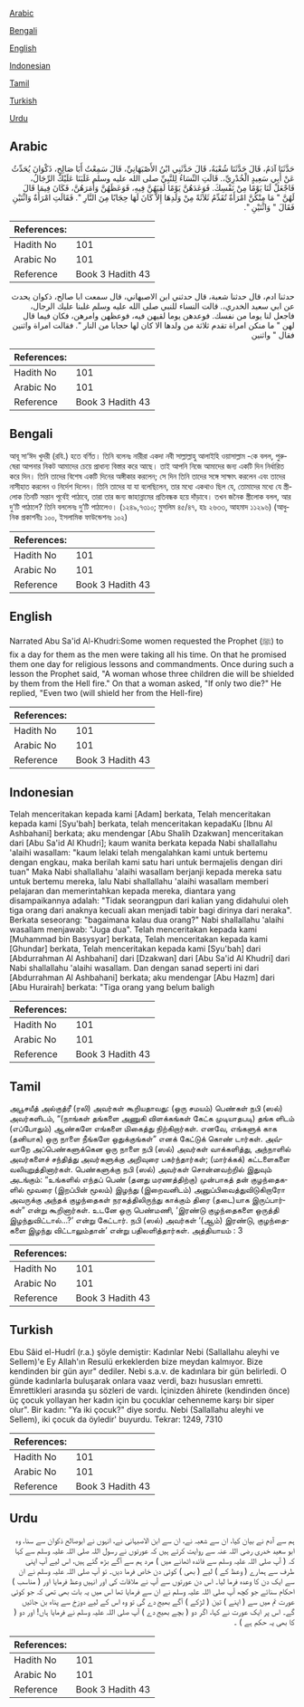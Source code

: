 [Arabic](#arabic)

[Bengali](#bengali)

[English](#english)

[Indonesian](#indonesian)

[Tamil](#tamil)

[Turkish](#turkish)

[Urdu](#urdu)

## Arabic


<div dir="rtl" lang="ar" style={{fontSize:'larger',backgroundColor:'#f8f9fa',padding:20}}>
حَدَّثَنَا آدَمُ، قَالَ حَدَّثَنَا شُعْبَةُ، قَالَ حَدَّثَنِي ابْنُ الأَصْبَهَانِيِّ، قَالَ سَمِعْتُ أَبَا صَالِحٍ، ذَكْوَانَ يُحَدِّثُ عَنْ أَبِي سَعِيدٍ الْخُدْرِيِّ،‏.‏ قَالَتِ النِّسَاءُ لِلنَّبِيِّ صلى الله عليه وسلم غَلَبَنَا عَلَيْكَ الرِّجَالُ، فَاجْعَلْ لَنَا يَوْمًا مِنْ نَفْسِكَ‏.‏ فَوَعَدَهُنَّ يَوْمًا لَقِيَهُنَّ فِيهِ، فَوَعَظَهُنَّ وَأَمَرَهُنَّ، فَكَانَ فِيمَا قَالَ لَهُنَّ ‏"‏ مَا مِنْكُنَّ امْرَأَةٌ تُقَدِّمُ ثَلاَثَةً مِنْ وَلَدِهَا إِلاَّ كَانَ لَهَا حِجَابًا مِنَ النَّارِ ‏"‏‏.‏ فَقَالَتِ امْرَأَةٌ وَاثْنَيْنِ فَقَالَ ‏"‏ وَاثْنَيْنِ ‏"‏‏.‏
</div>
<div style={{backgroundColor:'#f8f9fa',padding:20, marginBottom: 10}}><table> <thead> <tr> <th>References:</th> <th></th> </tr> </thead> <tbody><tr><td>Hadith No</td><td>101</td></tr><tr><td>Arabic No</td><td>101</td></tr><tr><td>Reference</td><td>Book 3 Hadith 43</td></tr></tbody></table></div>


<div dir="rtl" lang="ar" style={{fontSize:'larger',backgroundColor:'#f8f9fa',padding:20}}>
حدثنا ادم، قال حدثنا شعبة، قال حدثني ابن الاصبهاني، قال سمعت ابا صالح، ذكوان يحدث عن ابي سعيد الخدري،. قالت النساء للنبي صلى الله عليه وسلم غلبنا عليك الرجال، فاجعل لنا يوما من نفسك. فوعدهن يوما لقيهن فيه، فوعظهن وامرهن، فكان فيما قال لهن " ما منكن امراة تقدم ثلاثة من ولدها الا كان لها حجابا من النار ". فقالت امراة واثنين فقال " واثنين
</div>
<div style={{backgroundColor:'#f8f9fa',padding:20, marginBottom: 10}}><table> <thead> <tr> <th>References:</th> <th></th> </tr> </thead> <tbody><tr><td>Hadith No</td><td>101</td></tr><tr><td>Arabic No</td><td>101</td></tr><tr><td>Reference</td><td>Book 3 Hadith 43</td></tr></tbody></table></div>

## Bengali


<div dir="ltr" lang="bn" style={{fontSize:'larger',backgroundColor:'#f8f9fa',padding:20}}>
আবূ সা‘ঈদ খুদরী (রযি.) হতে বর্ণিত। তিনি বলেনঃ নারীরা একদা নবী সাল্লাল্লাহু আলাইহি ওয়াসাল্লাম -কে বলল, পুরুষেরা আপনার নিকট আমাদের চেয়ে প্রাধান্য বিস্তার করে আছে। তাই আপনি নিজে আমাদের জন্য একটি দিন নির্ধারিত করে দিন। তিনি তাদের বিশেষ একটি দিনের অঙ্গীকার করলেন; সে দিন তিনি তাদের সঙ্গে সাক্ষাৎ করলেন এবং তাদের নাসীহাত করলেন ও নির্দেশ দিলেন। তিনি তাদের যা যা বলেছিলেন, তার মধ্যে একথাও ছিল যে, তোমাদের মধ্যে যে স্ত্রীলোক তিনটি সন্তান পূর্বেই পাঠাবে, তারা তার জন্য জাহান্নামের প্রতিবন্ধক হয়ে দাঁড়াবে। তখন জনৈক স্ত্রীলোক বলল, আর দু’টি পাঠালে? তিনি বললেনঃ দু’টি পাঠালেও। (১২৪৯,৭৩১০; মুসলিম ৪৫/৪৭, হাঃ ২৬৩৩, আহমাদ ১১২৯৬) (আধুনিক প্রকাশনীঃ ১০০, ইসলামিক ফাউন্ডেশনঃ ১০২)
</div>
<div style={{backgroundColor:'#f8f9fa',padding:20, marginBottom: 10}}><table> <thead> <tr> <th>References:</th> <th></th> </tr> </thead> <tbody><tr><td>Hadith No</td><td>101</td></tr><tr><td>Arabic No</td><td>101</td></tr><tr><td>Reference</td><td>Book 3 Hadith 43</td></tr></tbody></table></div>

## English


<div dir="ltr" lang="en" style={{fontSize:'larger',backgroundColor:'#f8f9fa',padding:20}}>
Narrated Abu Sa'id Al-Khudri:Some women requested the Prophet (ﷺ) to fix a day for them as the men were taking all his time. On that he promised them one day for religious lessons and commandments. Once during such a lesson the Prophet said, "A woman whose three children die will be shielded by them from the Hell fire." On that a woman asked, "If only two die?" He replied, "Even two (will shield her from the Hell-fire)
</div>
<div style={{backgroundColor:'#f8f9fa',padding:20, marginBottom: 10}}><table> <thead> <tr> <th>References:</th> <th></th> </tr> </thead> <tbody><tr><td>Hadith No</td><td>101</td></tr><tr><td>Arabic No</td><td>101</td></tr><tr><td>Reference</td><td>Book 3 Hadith 43</td></tr></tbody></table></div>

## Indonesian


<div dir="ltr" lang="id" style={{fontSize:'larger',backgroundColor:'#f8f9fa',padding:20}}>
Telah menceritakan kepada kami [Adam] berkata, Telah menceritakan kepada kami [Syu'bah] berkata, telah menceritakan kepadaKu [Ibnu Al Ashbahani] berkata; aku mendengar [Abu Shalih Dzakwan] menceritakan dari [Abu Sa'id Al Khudri]; kaum wanita berkata kepada Nabi shallallahu 'alaihi wasallam: "kaum lelaki telah mengalahkan kami untuk bertemu dengan engkau, maka berilah kami satu hari untuk bermajelis dengan diri tuan" Maka Nabi shallallahu 'alaihi wasallam berjanji kepada mereka satu untuk bertemu mereka, lalu Nabi shallallahu 'alaihi wasallam memberi pelajaran dan memerintahkan kepada mereka, diantara yang disampaikannya adalah: "Tidak seorangpun dari kalian yang didahului oleh tiga orang dari anaknya kecuali akan menjadi tabir bagi dirinya dari neraka". Berkata seseorang: "bagaimana kalau dua orang?" Nabi shallallahu 'alaihi wasallam menjawab: "Juga dua". Telah menceritakan kepada kami [Muhammad bin Basysyar] berkata, Telah menceritakan kepada kami [Ghundar] berkata, Telah menceritakan kepada kami [Syu'bah] dari [Abdurrahman Al Ashbahani] dari [Dzakwan] dari [Abu Sa'id Al Khudri] dari Nabi shallallahu 'alaihi wasallam. Dan dengan sanad seperti ini dari [Abdurrahman Al Ashbahani] berkata; aku mendengar [Abu Hazm] dari [Abu Hurairah] berkata: "Tiga orang yang belum baligh
</div>
<div style={{backgroundColor:'#f8f9fa',padding:20, marginBottom: 10}}><table> <thead> <tr> <th>References:</th> <th></th> </tr> </thead> <tbody><tr><td>Hadith No</td><td>101</td></tr><tr><td>Arabic No</td><td>101</td></tr><tr><td>Reference</td><td>Book 3 Hadith 43</td></tr></tbody></table></div>

## Tamil


<div dir="ltr" lang="ta" style={{fontSize:'larger',backgroundColor:'#f8f9fa',padding:20}}>
அபூசயீத் அல்குத்ரீ (ரலி) அவர்கள் கூறியதாவது: (ஒரு சமயம்) பெண்கள் நபி (ஸல்) அவர்களிடம், “(நாங்கள் தங்களை அணுகி விளக்கங்கள் கேட்க முடியாதபடி) தங்க ளிடம் (எப்போதும்) ஆண்களே எங்களை மிகைத்து நிற்கிறார்கள். எனவே, எங்களுக் காக (தனியாக) ஒரு நாளை நீங்களே ஒதுக்குங்கள்” எனக் கேட்டுக் கொண் டார்கள். அவ்வாறே அப்பெண்களுக்கென ஒரு நாளை நபி (ஸல்) அவர்கள் வாக்களித்து, அந்நாளில் அவர்களைச் சந்தித்து அவர்களுக்கு அறிவுரை பகர்ந்தார்கள்; (மார்க்கக்) கட்டளைகளை வலியுறுத்தினார்கள். பெண்களுக்கு நபி (ஸல்) அவர்கள் சொன்னவற்றில் இதுவும் அடங்கும்: “உங்களில் எந்தப் பெண் (தனது மரணத்திற்கு) முன்பாகத் தன் குழந்தைகளில் மூவரை (இறப்பின் மூலம்) இழந்து (இறைவனிடம்) அனுப்பிவைத்துவிடுகிறாரோ அவருக்கு அந்தக் குழந்தைகள் நரகத்திலிருந்து காக்கும் திரை (தடை)யாக இருப்பார்கள்” என்று கூறினார்கள். உடனே ஒரு பெண்மணி, ‘இரண்டு குழந்தைகளை ஒருத்தி இழந்துவிட்டால்...?’ என்று கேட்டார். நபி (ஸல்) அவர்கள் ‘(ஆம்) இரண்டு, குழந்தைகளை இழந்து விட்டாலும்தான்’ என்று பதிலளித்தார்கள். அத்தியாயம் : 3
</div>
<div style={{backgroundColor:'#f8f9fa',padding:20, marginBottom: 10}}><table> <thead> <tr> <th>References:</th> <th></th> </tr> </thead> <tbody><tr><td>Hadith No</td><td>101</td></tr><tr><td>Arabic No</td><td>101</td></tr><tr><td>Reference</td><td>Book 3 Hadith 43</td></tr></tbody></table></div>

## Turkish


<div dir="ltr" lang="tr" style={{fontSize:'larger',backgroundColor:'#f8f9fa',padding:20}}>
Ebu Sâid el-Hudrî (r.a.) şöyle demiştir: Kadınlar Nebi (Sallallahu aleyhi ve Sellem)'e Ey Allah'ın Resulü erkekler­den bize meydan kalmıyor. Bize kendinden bir gün ayır" dediler. Nebi s.a.v. de kadınlara bir gün belirledi. O günde kadınlarla buluşarak onlara vaaz verdi, bazı hususları emretti. Emrettikleri arasında şu sözleri de vardı. İçinizden âhirete (kendinden önce) üç çocuk yollayan her kadın için bu çocuklar cehenneme karşı bir siper olur". Bir kadın: "Ya iki çocuk?" diye sordu. Nebi (Sallallahu aleyhi ve Sellem), iki çocuk da öyledir' buyurdu. Tekrar: 1249, 7310
</div>
<div style={{backgroundColor:'#f8f9fa',padding:20, marginBottom: 10}}><table> <thead> <tr> <th>References:</th> <th></th> </tr> </thead> <tbody><tr><td>Hadith No</td><td>101</td></tr><tr><td>Arabic No</td><td>101</td></tr><tr><td>Reference</td><td>Book 3 Hadith 43</td></tr></tbody></table></div>

## Urdu


<div dir="rtl" lang="ur" style={{fontSize:'larger',backgroundColor:'#f8f9fa',padding:20}}>
ہم سے آدم نے بیان کیا، ان سے شعبہ نے، ان سے ابن الاصبہانی نے، انہوں نے ابوصالح ذکوان سے سنا، وہ ابو سعید خدری رضی اللہ عنہ سے روایت کرتے ہیں کہ عورتوں نے رسول اللہ صلی اللہ علیہ وسلم سے کہا کہ ( آپ صلی اللہ علیہ وسلم سے فائدہ اٹھانے میں ) مرد ہم سے آگے بڑھ گئے ہیں، اس لیے آپ اپنی طرف سے ہمارے ( وعظ کے ) لیے ( بھی ) کوئی دن خاص فرما دیں۔ تو آپ صلی اللہ علیہ وسلم نے ان سے ایک دن کا وعدہ فرما لیا۔ اس دن عورتوں سے آپ نے ملاقات کی اور انہیں وعظ فرمایا اور ( مناسب ) احکام سنائے جو کچھ آپ صلی اللہ علیہ وسلم نے ان سے فرمایا تھا اس میں یہ بات بھی تھی کہ جو کوئی عورت تم میں سے ( اپنے ) تین ( لڑکے ) آگے بھیج دے گی تو وہ اس کے لیے دوزخ سے پناہ بن جائیں گے۔ اس پر ایک عورت نے کہا، اگر دو ( بچے بھیج دے ) آپ صلی اللہ علیہ وسلم نے فرمایا ہاں! اور دو ( کا بھی یہ حکم ہے ) ۔
</div>
<div style={{backgroundColor:'#f8f9fa',padding:20, marginBottom: 10}}><table> <thead> <tr> <th>References:</th> <th></th> </tr> </thead> <tbody><tr><td>Hadith No</td><td>101</td></tr><tr><td>Arabic No</td><td>101</td></tr><tr><td>Reference</td><td>Book 3 Hadith 43</td></tr></tbody></table></div>